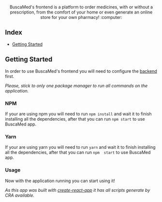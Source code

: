 <p align="center">
  BuscaMed's frontend is a platform to order medicines, with or without a prescription, from the comfort of your home or even generate an online store for your own pharmacy! :computer:
</p>

## Index
- [Getting Started][100]

[100]: #getting-started

## Getting Started
In order to use BuscaMed's frontend you will need to configure the [backend][200] first.

*Please, stick to only one package manager to run all commands on the application.*

### NPM
If your are using npm you will need to run `npm install` and wait it to finish installing all the dependencies, after that you can run `npm start` to use BuscaMed app.

### Yarn
If your are using yarn you will need to run `yarn` and wait it to finish installing all the dependencies, after that you can run `npm  start` to use BuscaMed app.

### Usage
Now with the application running you can start using it!

*As this app was built with [create-react-app][201] it has all scripts generate by CRA available.*

[200]: https://github.com/f-maia/farma/tree/master/backend
[201]: https://github.com/facebook/create-react-app
